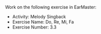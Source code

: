 Work on the following exercise in EarMaster:
- Activity: Melody Singback
- Exercise Name: Do, Re, Mi, Fa
- Exercise Number: 3.3
